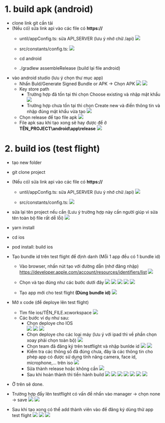 # 1. build apk (android)
- clone link git cần tải
- (Nếu có) sửa link api vào các file có **https://**
  - until/appConfig.ts: sửa API_SERVER (lưu ý nhớ chữ /api)
   ![](https://res.cloudinary.com/do5mcnq9w/image/upload/v1695022885/server_deploy/build_change_api_server_1_x6z65h_rsjnxz.png)

  - src/constants/config.ts:
  ![](https://res.cloudinary.com/do5mcnq9w/image/upload/v1695022938/server_deploy/build_change_api_server_2_rdvp5p_v3qam3.png)

  - cd android
  - ./gradlew assembleRelease (build lại file android)
- vào android studio (lưu ý chọn thư mục app)
  - Nhấn Buld/Generate Signed Bundle or APK -> Chọn APK 
  ![](https://res.cloudinary.com/do5mcnq9w/image/upload/v1695022975/server_deploy/build_change_api_server_4_d3ojjc_lcpgow.png)
  ![](https://res.cloudinary.com/do5mcnq9w/image/upload/v1695023005/server_deploy/build_change_api_server_APK_vwyv9k_hziyx2.png)
  - Key store path
    - Trường hợp đã tồn tại thì chọn Choose existing và nhập mật khẩu
    ![](https://res.cloudinary.com/do5mcnq9w/image/upload/v1695023032/server_deploy/build_change_api_server_5_qvmrbk_jvtdbs.png)
    - Trường hợp chưa tồn tại thì chọn Create new và điền thông tin và nhập đúng mật khẩu vừa tạo
    ![](https://res.cloudinary.com/do5mcnq9w/image/upload/v1695023072/server_deploy/build_change_api_server_3_qgokqi_aapfae.png)
  - Chọn release để tạo file apk
    ![](https://res.cloudinary.com/do5mcnq9w/image/upload/v1695023103/server_deploy/build_change_api_server_6_yeeisg_cqqzj8.png)
  - File apk sau khi tạo xong sẽ hay được để ở **TÊN_PROJECT\android\app\release**
  ![](https://res.cloudinary.com/do5mcnq9w/image/upload/v1695023124/server_deploy/build_change_api_server_7_vlkwhl_pifjum.png)
  
# 2. build ios (test flight)
- tạo new folder
- git clone project
- (Nếu có) sửa link api vào các file có **https://**
  - until/appConfig.ts: sửa API_SERVER (lưu ý nhớ chữ /api)
   ![](https://res.cloudinary.com/do5mcnq9w/image/upload/v1695022885/server_deploy/build_change_api_server_1_x6z65h_rsjnxz.png)

  - src/constants/config.ts:
  ![](https://res.cloudinary.com/do5mcnq9w/image/upload/v1695022938/server_deploy/build_change_api_server_2_rdvp5p_v3qam3.png)

- sửa lại tên project nếu cần (Lưu ý trường hợp này cần người giúp vì sửa tên toàn bộ file rất dễ lỗi)
  ![](https://res.cloudinary.com/do5mcnq9w/image/upload/v1695022744/server_deploy/change%20all%20file%20ios%20and%20android%20%28warning%29.png)
  
- yarn install
- cd ios
- pod install: build ios
- Tạo bundle id trên test flight để định danh (Mỗi 1 app đều có 1 bundle id)
  - Vào browser, nhấn nút tạo với đường dẫn (nhớ đăng nhập) https://developer.apple.com/account/resources/identifiers/list
  ![](https://res.cloudinary.com/do5mcnq9w/image/upload/v1695021562/server_deploy/create%20new%20bundle%201.png)

  - Chọn và tạo đúng như các bước dưới đây
  ![](https://res.cloudinary.com/do5mcnq9w/image/upload/v1695021892/server_deploy/create%20new%20bundle%20id%202.png)
  ![](https://res.cloudinary.com/do5mcnq9w/image/upload/v1695022011/server_deploy/create%20new%20bundle%20id%203.png)
  ![](https://res.cloudinary.com/do5mcnq9w/image/upload/v1695022102/server_deploy/create%20new%20bundle%20id%204.1%20%28input%29.png)
  ![](https://res.cloudinary.com/do5mcnq9w/image/upload/v1695022179/server_deploy/create%20new%20bundle%20id%204.2.png)
  ![](https://res.cloudinary.com/do5mcnq9w/image/upload/v1695022247/server_deploy/create%20new%20bundle%20id%204.3.png)

  - Tạo app mới cho test flight **(Dùng bundle id)**
  ![](https://res.cloudinary.com/do5mcnq9w/image/upload/v1695022352/server_deploy/create%20new%20app.png)

- Mở x code (để deploye lên test flight)
  - Tìm file ios/TÊN_FILE.xcworkspace 
  ![](https://res.cloudinary.com/do5mcnq9w/image/upload/v1695020743/server_deploy/file%20build%20ios.png)
  - Các bước ví dụ như sau:
    - Chọn deploye cho IOS  
  ![](https://res.cloudinary.com/do5mcnq9w/image/upload/v1695023746/server_deploy/x_code_build_1.png)
  ![](https://res.cloudinary.com/do5mcnq9w/image/upload/v1695023891/server_deploy/x_code_build_2.png)
  ![](https://res.cloudinary.com/do5mcnq9w/image/upload/v1695023966/server_deploy/x_code_build_3.png)
    - Chọn deploye cho các loại máy (lưu ý với ipad thì về phần chọn xoay phải chọn toàn bộ)
  ![](https://res.cloudinary.com/do5mcnq9w/image/upload/v1695024062/server_deploy/x_code_build_4.png)
    - Chọn team đã đăng ký trên testflight và nhập bunlde id
  ![](https://res.cloudinary.com/do5mcnq9w/image/upload/v1698115140/server_deploy/x_code_build_5_rwlnkj.png)
  ![](https://res.cloudinary.com/do5mcnq9w/image/upload/v1695024235/server_deploy/x_code_build_6.png)
    - Kiểm tra các thông số đã đúng chưa, đây là các thông tin cho phép app có được sử dụng tính năng camera, face id, microphone,... trên iso
  ![](https://res.cloudinary.com/do5mcnq9w/image/upload/v1695024937/server_deploy/x_code_build_info_7.png)
    - Sửa thành release hoặc không cần
  ![](https://res.cloudinary.com/do5mcnq9w/image/upload/v1695025023/server_deploy/x_code_build_setting_debug_or_release_8.png)
    - Sau khi hoàn thành thì tiền hành build
  ![](https://res.cloudinary.com/do5mcnq9w/image/upload/v1695025181/server_deploy/x_code_build_archive_9.png)
  ![](https://res.cloudinary.com/do5mcnq9w/image/upload/v1695025287/server_deploy/x_code_build_distribute_10.png)
  ![](https://res.cloudinary.com/do5mcnq9w/image/upload/v1695025385/server_deploy/x_code_build_testflight_11.png)
  ![](https://res.cloudinary.com/do5mcnq9w/image/upload/v1695025454/server_deploy/x_code_build_testflight_12.png)
  ![](https://res.cloudinary.com/do5mcnq9w/image/upload/v1695025520/server_deploy/x_code_build_testflight_13.png)
  ![](https://res.cloudinary.com/do5mcnq9w/image/upload/v1695025612/server_deploy/x_code_build_testflight_14.png)
  ![](https://res.cloudinary.com/do5mcnq9w/image/upload/v1695025893/server_deploy/x_code_build_testflight_15.png)

- Ở trên sẽ done.
- Trường hợp đẩy lên testflight có vấn đề nhấn vào manager -> chọn none -> save
  ![](https://res.cloudinary.com/do5mcnq9w/image/upload/v1695026085/server_deploy/test_flight_fix_after_build_1.png)
  ![](https://res.cloudinary.com/do5mcnq9w/image/upload/v1695026227/server_deploy/test_flight_fix_after_build_2.png)

- Sau khi tạo xong có thể add thành viên vào để đăng ký dùng thử app test flight
  ![](https://res.cloudinary.com/do5mcnq9w/image/upload/v1695022528/server_deploy/create%20group%20test%20flight%205.1.png)
  ![](https://res.cloudinary.com/do5mcnq9w/image/upload/v1695022598/server_deploy/add%20member%20group%20test%20flight%205.2.png)
  ![](https://res.cloudinary.com/do5mcnq9w/image/upload/v1695022634/server_deploy/add%20member%20group%20test%20flight%205.3.png)

